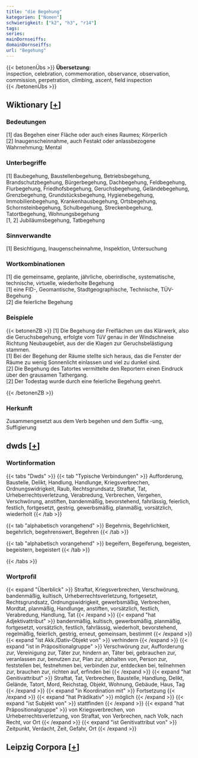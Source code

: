 ```yaml
---
title: "die Begehung"
kategorien: ["Nomen"]
schwierigkeit: ["k2", "h3", "r14"]
tags:
series:
mainDornseiffs:
domainDornseiffs:
url: "Begehung"
---
```


{{< betonenÜbs >}}
**Übersetzung:**  
inspection, celebration, commemoration, observance, observation, commission, perpetration, climbing, ascent, field inspection  
{{< /betonenÜbs >}}

## Wiktionary [[+](https://de.wiktionary.org/wiki/Begehung)]

### Bedeutungen
[1] das Begehen einer Fläche oder auch eines Raumes; Körperlich  
[2] Inaugenscheinnahme, auch Festakt oder anlassbezogene Wahrnehmung; Mental  

### Unterbegriffe
[1] Baubegehung, Baustellenbegehung, Betriebsbegehung, Brandschutzbegehung, Bürgerbegehung, Dachbegehung, Feldbegehung, Flurbegehung, Friedhofsbegehung, Geruchsbegehung, Geländebegehung, Grenzbegehung, Grundstücksbegehung, Hygienebegehung, Immobilienbegehung, Krankenhausbegehung, Ortsbegehung, Schornsteinbegehung, Schulbegehung, Streckenbegehung, Tatortbegehung, Wohnungsbegehung  
[1, 2] Jubiläumsbegehung, Tatbegehung  

### Sinnverwandte
[1] Besichtigung, Inaugenscheinnahme, Inspektion, Untersuchung  

### Wortkombinationen
[1] die gemeinsame, geplante, jährliche, oberirdische, systematische, technische, virtuelle, wiederholte Begehung  
[1] eine FID-, Geomantische, Stadtgeographische, Technische, TÜV- Begehung  
[2] die feierliche Begehung  

### Beispiele
{{< betonenZB >}}
[1] Die Begehung der Freiflächen um das Klärwerk, also die Geruchsbegehung, erfolgte vom TüV genau in der Windschneise Richtung Neubaugebiet, aus der die Klagen zur Geruchsbelästigung stammen.  
[1] Bei der Begehung der Räume stellte sich heraus, das die Fenster der Räume zu wenig Sonnenlicht einlassen und viel zu dunkel sind.  
[2] Die Begehung des Tatortes vermittelte den Reportern einen Eindruck über den grausamen Tathergang.  
[2] Der Todestag wurde durch eine feierliche Begehung geehrt.  

{{< /betonenZB >}}
### Herkunft
Zusammengesetzt aus dem Verb begehen und dem Suffix -ung, Suffigierung  



## dwds [[+](https://www.dwds.de/wb/Begehung)]

### Wortinformation
{{< tabs "Dwds" >}}
{{< tab "Typische Verbindungen" >}}
Aufforderung, Baustelle, Delikt, Handlung, Handlunge, Kriegsverbrechen, Ordnungswidrigkeit, Raub, Rechtsgrundsatz, Straftat, Tat, Urheberrechtsverletzung, Verabredung, Verbrechen, Vergehen, Verschwörung, anstiften, bandenmäßig, bevorstehend, fahrlässig, feierlich, festlich, fortgesetzt, gestrig, gewerbsmäßig, planmäßig, vorsätzlich, wiederholt
{{< /tab >}}

{{< tab "alphabetisch vorangehend" >}}
Begehrnis, Begehrlichkeit, begehrlich, begehrenswert, Begehren
{{< /tab >}}

{{< tab "alphabetisch vorangehend" >}}
begeifern, Begeiferung, begeisten, begeistern, begeistert
{{< /tab >}}

{{< /tabs >}}

### Wortprofil
{{< expand "Überblick" >}} Straftat, Kriegsverbrechen, Verschwörung, bandenmäßig, kultisch, Urheberrechtsverletzung, fortgesetzt, Rechtsgrundsatz, Ordnungswidrigkeit, gewerbsmäßig, Verbrechen, Mordtat, planmäßig, Handlunge, anstiften, vorsätzlich, festlich, Verabredung, Handlung, Tat {{< /expand >}}
{{< expand "hat Adjektivattribut" >}} bandenmäßig, kultisch, gewerbsmäßig, planmäßig, fortgesetzt, vorsätzlich, festlich, fahrlässig, wiederholt, bevorstehend, regelmäßig, feierlich, gestrig, erneut, gemeinsam, bestimmt {{< /expand >}}
{{< expand "ist Akk./Dativ-Objekt von" >}} verhindern {{< /expand >}}
{{< expand "ist in Präpositionalgruppe" >}} Verschwörung zur, Aufforderung zur, Vereinigung zur, Täter zur, hindern an, Täter bei, gebrauchen zur, veranlassen zur, benutzen zur, Plan zur, abhalten von, Person zur, feststellen bei, festnehmen bei, verbinden zur, entdecken bei, teilnehmen zur, brauchen zur, richten auf, erfinden bei {{< /expand >}}
{{< expand "hat Genitivattribut" >}} Straftat, Tat, Verbrechen, Baustelle, Handlung, Delikt, Gelände, Tatort, Mord, Reichstag, Objekt, Wohnung, Gebäude, Haus, Tag {{< /expand >}}
{{< expand "in Koordination mit" >}} Fortsetzung {{< /expand >}}
{{< expand "hat Prädikativ" >}} möglich {{< /expand >}}
{{< expand "ist Subjekt von" >}} stattfinden {{< /expand >}}
{{< expand "hat Präpositionalgruppe" >}} von Kriegsverbrechen, von Urheberrechtsverletzung, von Straftat, von Verbrechen, nach Volk, nach Recht, vor Ort {{< /expand >}}
{{< expand "ist Genitivattribut von" >}} Zeitpunkt, Verdacht, Zeit, Gefahr, Ort {{< /expand >}}

## Leipzig Corpora [[+](https://corpora.uni-leipzig.de/en/res?word=Begehung&corpusId=deu_newscrawl-public_2018)]

